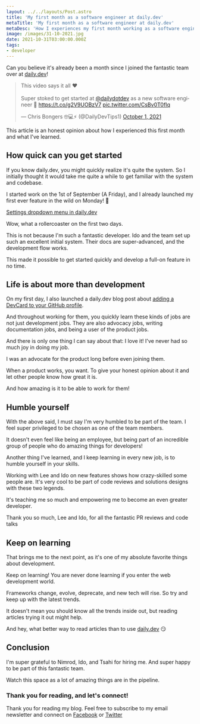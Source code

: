 ```yaml
---
layout: ../../layouts/Post.astro
title: 'My first month as a software engineer at daily.dev'
metaTitle: 'My first month as a software engineer at daily.dev'
metaDesc: 'How I experiences my first month working as a software engineer at daily.dev'
image: /images/31-10-2021.jpg
date: 2021-10-31T03:00:00.000Z
tags:
- developer
---
```

Can you believe it's already been a month since I joined the fantastic team over at [daily.dev](https://daily.dev/)!

<blockquote class="twitter-tweet"><p lang="en" dir="ltr">This video says it all ❤️<br><br>Super stoked to get started at <a href="https://twitter.com/dailydotdev?ref_src=twsrc%5Etfw">@dailydotdev</a> as a new software engineer 🤩 <a href="https://t.co/g2V9UOBzV7">https://t.co/g2V9UOBzV7</a> <a href="https://t.co/CsBv0T0fIq">pic.twitter.com/CsBv0T0fIq</a></p>&mdash; Chris Bongers 🤓💻⚡️ (@DailyDevTips1) <a href="https://twitter.com/DailyDevTips1/status/1443837754568290340?ref_src=twsrc%5Etfw">October 1, 2021</a></blockquote> <script async src="https://platform.twitter.com/widgets.js" charset="utf-8"></script>

This article is an honest opinion about how I experienced this first month and what I've learned.

## How quick can you get started

If you know daily.dev, you might quickly realize it's quite the system. So I initially thought it would take me quite a while to get familiar with the system and codebase.

I started work on the 1st of September (A Friday), and I already launched my first ever feature in the wild on Monday! 🤯

[Settings dropdown menu in daily.dev](https://changelog.daily.dev/settings-dropdown-menu-209417)

Wow, what a rollercoaster on the first two days.

This is not because I'm such a fantastic developer. Ido and the team set up such an excellent initial system.
Their docs are super-advanced, and the development flow works.

This made it possible to get started quickly and develop a full-on feature in no time.

## Life is about more than development

On my first day, I also launched a daily.dev blog post about [adding a DevCard to your GitHub profile](https://daily.dev/blog/adding-the-daily-devcard-to-your-github-profile).

And throughout working for them, you quickly learn these kinds of jobs are not just development jobs.
They are also advocacy jobs, writing documentation jobs, and being a user of the product jobs.

And there is only one thing I can say about that: I love it!
I've never had so much joy in doing my job.

I was an advocate for the product long before even joining them.

When a product works, you want. To give your honest opinion about it and let other people know how great it is.

And how amazing is it to be able to work for them!

## Humble yourself

With the above said, I must say I'm very humbled to be part of the team. I feel super privileged to be chosen as one of the team members.

It doesn't even feel like being an employee, but being part of an incredible group of people who do amazing things for developers!

Another thing I've learned, and I keep learning in every new job, is to humble yourself in your skills.

Working with Lee and Ido on new features shows how crazy-skilled some people are. It's very cool to be part of code reviews and solutions designs with these two legends.

It's teaching me so much and empowering me to become an even greater developer.

Thank you so much, Lee and Ido, for all the fantastic PR reviews and code talks

## Keep on learning

That brings me to the next point, as it's one of my absolute favorite things about development.

Keep on learning!
You are never done learning if you enter the web development world.

Frameworks change, evolve, deprecate, and new tech will rise. So try and keep up with the latest trends.

It doesn't mean you should know all the trends inside out, but reading articles trying it out might help.

And hey, what better way to read articles than to use [daily.dev](https://daily.dev/) 😏

## Conclusion

I'm super grateful to Nimrod, Ido, and Tsahi for hiring me. And super happy to be part of this fantastic team.

Watch this space as a lot of amazing things are in the pipeline.

### Thank you for reading, and let's connect!

Thank you for reading my blog. Feel free to subscribe to my email newsletter and connect on [Facebook](https://www.facebook.com/DailyDevTipsBlog) or [Twitter](https://twitter.com/DailyDevTips1)

